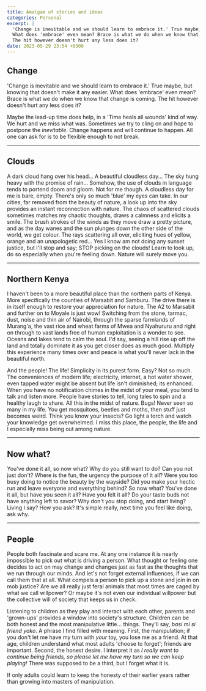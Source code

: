```yaml
---
title: Amalgam of stories and ideas
categories: Personal
excerpt: |
  'Change is inevitable and we should learn to embrace it.' True maybe, but knowing that doesn't make it any easier.
  What does 'embrace' even mean? Brace is what we do when we know that change is coming.
  The hit however doesn't hurt any less does it?
date: 2023-05-29 23:54 +0300
---
```

## Change
'Change is inevitable and we should learn to embrace it.' True maybe, but knowing that doesn't make it any easier.
What does 'embrace' even mean? Brace is what we do when we know that change is coming.
The hit however doesn't hurt any less does it?

Maybe the lead-up time does help, in a 'Time heals all wounds' kind of way.
We hurt and we miss what was. Sometimes we try to cling on and hope to postpone the *inevitable*.
Change happens and will continue to happen. All one can ask for is to be flexible enough to not break.

---
## Clouds

A dark cloud hang over his head... A beautiful cloudless day... The sky hung heavy with the promise of rain...
Somehow, the use of clouds in language tends to portend doom and gloom. Not for me though. A cloudless day for me is bare, empty. There's only so much 'blue' my eyes can take.
In our cities, far removed from the beauty of nature, a look up into the sky provides an instant reconnection with nature.
The chaos of scattered clouds sometimes matches my chaotic thoughts, draws a calmness and elicits a smile.
The brush strokes of the winds as they move draw a pretty picture, and as the day wanes and the sun plunges down the other side of the world, we get colour.
The rays scattering all over, eliciting hues of yellow, orange and an unapologetic red... Yes I know am not doing any sunset justice, but I'll stop and say; STOP picking on the clouds!
Learn to look up, do so especially when you're feeling down. Nature will surely move you.

---
## Northern Kenya

I haven't been to a more beautiful place than the northern parts of Kenya. More specifically the counties of Marsabit and Samburu.
The drive there is in itself enough to restore your appreciation for nature. The A2 to Marsabit and further on to Moyale is just wow!
Switching from the stone, tarmac, dust, noise and thin air of Nairobi, through the sparse farmlands of Murang'a, the vast rice and wheat farms of Mwea and Nyahururu and right on through to vast lands free of human exploitation is a wonder to see.
Oceans and lakes tend to calm the soul. I'd say, seeing a hill rise up off the land and totally dominate it as you get closer does as much good. Multiply this experience many times over and peace is what you'll never lack in the beautiful north.

And the people! The life! Simplicity in its purest form. Easy? Not so much. The conveniences of modern life; electricity, internet, a hot water shower, even tapped water might be absent but life isn't diminished; its enhanced.
When you have no notification chimes in the midst of your meal, you tend to talk and listen more. People have stories to tell, long tales to spin and a healthy laugh to share.
All this in the midst of nature. Bugs! Never seen so many in my life. You get mosquitoes, beetles and moths, then stuff just becomes weird. Think you know your insects? Go light a torch and watch your knowledge get overwhelmed.
I miss this place, the people, the life and I especially miss being out among nature.

---
## Now what?

You've done it all, so now what? Why do you still want to do? Can you not just don't? Where is the fun, the urgency the purpose of it all?
Were you too busy doing to notice the beauty by the wayside? Did you make your hectic run and leave everyone and everything behind?
So now what? You've done it all, but have you seen it all? Have you felt it all? Do your taste buds not have anything left to savor?
Why don't you stop doing, and start living? Living I say? How you ask? It's simple really, next time you feel like doing, ask why.

---
## People

People both fascinate and scare me. At any one instance it is nearly impossible to pick out what is driving a person.
What thought or feeling one decides to act on may change and changes just as fast as the thoughts that we run through our minds.
And let's not forget external influences, if we can call them that at all.
What compels a person to pick up a stone and join in on mob justice? Are we all really just feral animals that most times are caged by what we call willpower?
Or maybe it's not even our individual willpower but the collective will of society that keeps us in check.

Listening to children as they play and interact with each other, parents and 'grown-ups' provides a window into society's structure.
Children can be both honest and the most manipulative little... things. They'll say, *basi mi si friend yako*. A phrase I find filled with meaning.
First, the manipulation; if you don't let me have my turn with *your* toy, you lose me as a friend. At that age, children understand what most adults 'choose to forget'; friends are important.
Second, the honest desire. I interpret it as *I really want to continue being friends, so please let me have my turn so we can keep playing!*
There was supposed to be a third, but I forget what it is.

If only adults could learn to keep the honesty of their earlier years rather than growing into masters of manipulation.
